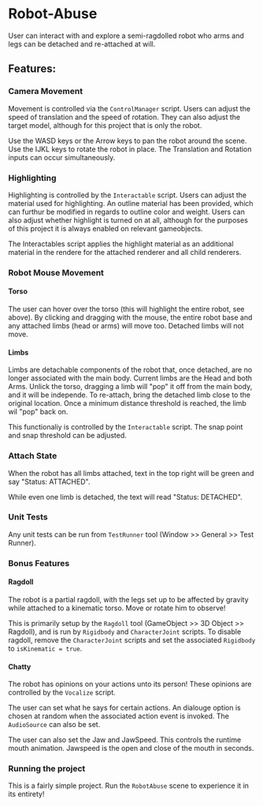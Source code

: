 # Robot-Abuse
User can interact with and explore a semi-ragdolled robot who arms and legs can be detached and re-attached at will.

## Features:
### Camera Movement
Movement is controlled via the `ControlManager` script.
Users can adjust the speed of translation and the speed of rotation.
They can also adjust the target model, although for this project that is only the robot.

Use the WASD keys or the Arrow keys to pan the robot around the scene.
Use the IJKL keys to rotate the robot in place.
The Translation and Rotation inputs can occur simultaneously.

### Highlighting
Highlighting is controlled by the `Interactable` script.
Users can adjust the material used for highlighting. An outline material has been provided, which can furthur be modified in regards to outline color and weight.
Users can also adjust whether highlight is turned on at all, although for the purposes of this project it is always enabled on relevant gameobjects.

The Interactables script applies the highlight material as an additional material in the rendere for the attached renderer and all child renderers.

### Robot Mouse Movement
#### Torso
The user can hover over the torso (this will highlight the entire robot, see above). By clicking and dragging with the mouse, the entire robot base and any attached limbs (head or arms) will move too.
Detached limbs will not move.
#### Limbs
Limbs are detachable components of the robot that, once detached, are no longer associated with the main body. Current limbs are the Head and both Arms. Unlick the torso, dragging a limb will "pop" it off from the main body, and it will be independe.
To re-attach, bring the detached limb close to the original location. Once a minimum distance threshold is reached, the limb wil "pop" back on.

This functionaliy is controlled by the `Interactable` script. The snap point and snap threshold can be adjusted.

### Attach State
When the robot has all limbs attached, text in the top right will be green and say "Status: ATTACHED".

While even one limb is detached, the text will read "Status: DETACHED".

### Unit Tests
Any unit tests can be run from `TestRunner` tool (Window >> General >> Test Runner).

### Bonus Features
#### Ragdoll
The robot is a partial ragdoll, with the legs set up to be affected by gravity while attached to a kinematic torso. Move or rotate him to observe!

This is primarily setup by the `Ragdoll` tool (GameObject >> 3D Object >> Ragdoll), and is run by `Rigidbody` and `CharacterJoint` scripts. To disable ragdoll, remove the `CharacterJoint` scripts and set the associated `Rigidbody` to `isKinematic = true`.

#### Chatty
The robot has opinions on your actions unto its person! These opinions are controlled by the `Vocalize` script.

The user can set what he says for certain actions. An dialouge option is chosen at random when the associated action event is invoked. The `AudioSource` can also be set.

The user can also set the Jaw and JawSpeed. This controls the runtime mouth animation. Jawspeed is the open and close of the mouth in seconds.

### Running the project
This is a fairly simple project. Run the `RobotAbuse` scene to experience it in its entirety!
